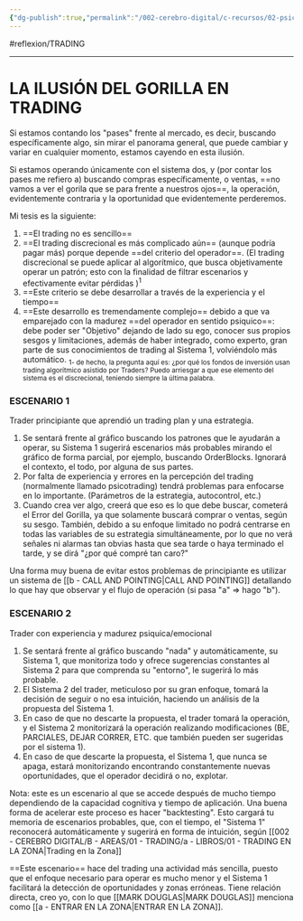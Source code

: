 ```yaml
---
{"dg-publish":true,"permalink":"/002-cerebro-digital/c-recursos/02-psicologia/a-libros/01-piensa-rapido-piensa-despacio/a2a1-el-gorilla-invisible-en-el-trading/"}
---
```


#reflexion/TRADING 

---
# LA ILUSIÓN DEL GORILLA EN TRADING
Si estamos contando los "pases" frente al mercado, es decir, buscando específicamente algo, sin mirar el panorama general, que puede cambiar y variar en cualquier momento, estamos cayendo en esta ilusión.

Si estamos operando únicamente con el sistema dos, y (por contar los pases me refiero a) buscando compras específicamente, o ventas, ==no vamos a ver el gorila que se para frente a nuestros ojos==, la operación, evidentemente contraria y la oportunidad que evidentemente perderemos.

Mi tesis es la siguiente:

1) ==El trading no es sencillo==
2) ==El trading discrecional es más complicado aún== (aunque podría pagar más) porque depende ==del criterio del operador==. (El trading discrecional se puede aplicar al algorítmico, que busca objetivamente operar un patrón; esto con la finalidad de filtrar escenarios y efectivamente evitar pérdidas )<sup>1</sup>
3) ==Este criterio se debe desarrollar a través de la experiencia y el tiempo==
4) ==Este desarrollo es tremendamente complejo== debido a que va emparejado con la madurez ==del operador en sentido psiquico==: debe poder ser "Objetivo" dejando de lado su ego, conocer sus propios sesgos y limitaciones, además de haber integrado, como experto, gran parte de sus conocimientos de trading al Sistema 1, volviéndolo más automático.
<sub>1- de hecho, la pregunta aquí es: ¿por qué los fondos de inversión usan trading algorítmico asistido por Traders? Puedo arriesgar a que ese elemento del sistema es el discrecional, teniendo siempre la última palabra.</sub>
### ESCENARIO 1
Trader principiante que aprendió un trading plan y una estrategia.
1) Se sentará frente al gráfico buscando los patrones que le ayudarán a operar, su Sistema 1 sugerirá escenarios más probables mirando el gráfico de forma parcial, por ejemplo, buscando OrderBlocks. Ignorará el contexto, el todo, por alguna de sus partes.
2) Por falta de experiencia y errores en la percepción del trading (normalmente llamado psicotrading) tendrá problemas para enfocarse en lo importante. (Parámetros de la estrategia, autocontrol, etc.)
3) Cuando crea ver algo, creerá que eso es lo que debe buscar, cometerá el Error del Gorilla, ya que solamente buscará comprar o ventas, según su sesgo. También, debido a su enfoque limitado no podrá centrarse en todas las variables de su estrategia simultáneamente, por lo que no verá señales ni alarmas tan obvias hasta que sea tarde o haya terminado el tarde, y se dirá "¿por qué compré tan caro?"

Una forma muy buena de evitar estos problemas de principiante es utilizar un sistema de [[b - CALL AND POINTING\|CALL AND POINTING]] detallando lo que hay que observar y el flujo de operación (si pasa "a" => hago "b").
### ESCENARIO 2
Trader con experiencia y madurez psiquica/emocional
1) Se sentará frente al gráfico buscando "nada" y automáticamente, su Sistema 1, que monitoriza todo y ofrece sugerencias constantes al Sistema 2 para que comprenda su "entorno", le sugerirá lo más probable.
2) El Sistema 2 del trader, meticuloso por su gran enfoque, tomará la decisión de seguir o no esa intuición, haciendo un análisis de la propuesta del Sistema 1.
3) En caso de que no descarte la propuesta, el trader tomará la operación, y el Sistema 2 monitorizará la operación realizando modificaciones (BE, PARCIALES, DEJAR CORRER, ETC. que también pueden ser sugeridas por el sistema 1).
4) En caso de que descarte la propuesta, el Sistema 1, que nunca se apaga, estará monitorizando encontrando constantemente nuevas oportunidades, que el operador decidirá o no, explotar.

Nota: este es un escenario al que se accede después de mucho tiempo dependiendo de la capacidad cognitiva y tiempo de aplicación. Una buena forma de acelerar este proceso es hacer "backtesting". Esto cargará tu memoria de escenarios probables, que, con el tiempo, el "Sistema 1" reconocerá automáticamente y sugerirá en forma de intuición, según [[002 - CEREBRO DIGITAL/B - AREAS/01 - TRADING/a - LIBROS/01 - TRADING EN LA ZONA\|Trading en la Zona]]

==Este escenario== hace del trading una actividad más sencilla, puesto que el enfoque necesario para operar es mucho menor y el Sistema 1 facilitará la detección de oportunidades y zonas erróneas. Tiene relación directa, creo yo, con lo que [[MARK DOUGLAS\|MARK DOUGLAS]] menciona como [[a - ENTRAR EN LA ZONA\|ENTRAR EN LA ZONA]].